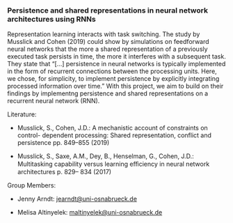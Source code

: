 ### Persistence and shared representations in neural network architectures using RNNs

Representation learning interacts with task switching. The study by Musslick and Cohen (2019) could show by simulations on feedforward neural networks that the more a shared representation of a previously executed task persists in time, the more it interferes with a subsequent task. They state that “[...] persistence in neural networks is typically implemented in the form of recurrent connections between the processing units. Here, we chose, for simplicity, to implement persistence by explicitly integrating processed information over time.” With this project, we aim to build on their findings by implementng persistence and shared representations on a recurrent neural network (RNN). 


Literature:

- Musslick, S., Cohen, J.D.: A mechanistic account of constraints on control- dependent processing: Shared representation, conflict and persistence pp. 849–855 (2019)
  
- Musslick, S., Saxe, A.M., Dey, B., Henselman, G., Cohen, J.D.: Multitasking capability versus learning eﬀiciency in neural network architectures p. 829– 834 (2017)
 

Group Members:

- Jenny Arndt: jearndt@uni-osnabrueck.de
  
- Melisa Altinyelek: maltinyelek@uni-osnabrueck.de
